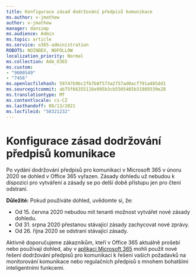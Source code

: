 ```yaml
---
title: Konfigurace zásad dodržování předpisů komunikace
ms.author: v-jmathew
author: v-jmathew
manager: dansimp
ms.audience: Admin
ms.topic: article
ms.service: o365-administration
ROBOTS: NOINDEX, NOFOLLOW
localization_priority: Normal
ms.collection: Adm_O365
ms.custom:
- "9000549"
- "7456"
ms.openlocfilehash: 59747b9bc2fb7b8f573a2757ad0acf791a485dd1
ms.sourcegitcommit: ab75f66355116e995b3cb5505465b31989339e28
ms.translationtype: MT
ms.contentlocale: cs-CZ
ms.lasthandoff: 08/13/2021
ms.locfileid: "58321232"
---
```

# <a name="configure-communication-compliance-policies"></a>Konfigurace zásad dodržování předpisů komunikace

Po vydání dodržování předpisů pro komunikaci v Microsoft 365 v únoru 2020 se dohled v Office 365 vyřazen. Zásady dohledu už nebudou k dispozici pro vytváření a zásady se po delší době přístupu jen pro čtení odstraní.

**Důležité:** Pokud používáte dohled, uvědomte si, že:

- Od 15. června 2020 nebudou mít tenanti možnost vytvářet nové zásady dohledu.
- Od 31. srpna 2020 přestanou stávající zásady zachycovat nové zprávy.
- Od 26. října 2020 se odstraní stávající zásady.

Aktivně doporučujeme zákazníkům, kteří v Office 365 aktuálně prošebí nebo používají dohled, aby v [aplikaci Microsoft 365](https://go.microsoft.com/fwlink/?linkid=2128593) mohli použít nové řešení dodržování předpisů pro komunikaci k řešení vašich požadavků na monitorování komunikace nebo regulačních předpisů s mnohem bohatšími inteligentními funkcemi.
